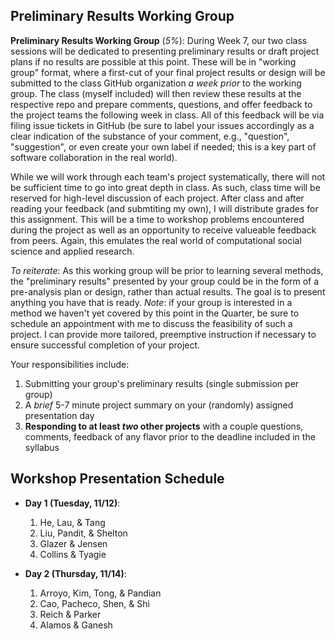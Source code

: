 ## Preliminary Results Working Group

**Preliminary Results Working Group** (*5%*): During Week 7, our two class sessions will be dedicated to presenting preliminary results or draft project plans if no results are possible at this point. These will be in "working group" format, where a first-cut of your final project results or design will be submitted to the class GitHub organization _a week prior_ to the working group. The class (myself included) will then review these results at the respective repo and prepare comments, questions, and offer feedback to the project teams the following week in class. All of this feedback will be via filing issue tickets in GitHub (be sure to label your issues accordingly as a clear indication of the substance of your comment, e.g., "question", "suggestion", or even create your own label if needed; this is a key part of software collaboration in the real world).

While we will work through each team's project systematically, there will not be sufficient time to go into great depth in class. As such, class time will be reserved for high-level discussion of each project. After class and after reading your feedback (and submtiting my own), I will distribute grades for this assignment. This will be a time to workshop problems encountered during the project as well as an opportunity to receive valueable feedback from peers. Again, this emulates the real world of computational social science and applied research.
	
_To reiterate_: As this working group will be prior to learning several methods, the "preliminary results" presented by your group could be in the form of a pre-analysis plan or design, rather than actual results. The goal is to present anything you have that is ready. _Note_: if your group is interested in a method we haven't yet covered by this point in the Quarter, be sure to schedule an appointment with me to discuss the feasibility of such a project. I can provide more tailored, preemptive instruction if necessary to ensure successful completion of your project.

Your responsibilities include:

1. Submitting your group's preliminary results (single submission per group)
2. A _brief_ 5-7 minute project summary on your (randomly) assigned presentation day
3. **Responding to at least *two* other projects** with a couple questions, comments, feedback of any flavor prior to the deadline included in the syllabus 


## Workshop Presentation Schedule

* **Day 1 (Tuesday, 11/12)**:
	1. He, Lau, & Tang
	2. Liu, Pandit, & Shelton
	3. Glazer & Jensen
	4. Collins & Tyagie


* **Day 2 (Thursday, 11/14)**:
	1. Arroyo, Kim, Tong, & Pandian
	2. Cao, Pacheco, Shen, & Shi
	3. Reich & Parker
	4. Alamos & Ganesh
